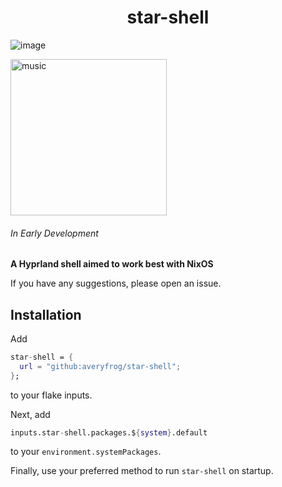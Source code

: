 <h1 align="center"> star-shell </h1>

![image](https://github.com/user-attachments/assets/29427224-a5dd-478b-a7ee-9301bbedd2a1)

<img src="https://github.com/user-attachments/assets/342cda88-72a4-4b7a-b667-4bf32667d9fe" alt="music" width="250"/>


###### In Early Development
**A Hyprland shell aimed to work best with NixOS**

If you have any suggestions, please open an issue.

## Installation
Add 
```nix
star-shell = {
  url = "github:averyfrog/star-shell";
};
```
to your flake inputs.

Next, add
```nix
inputs.star-shell.packages.${system}.default
```
to your `environment.systemPackages`.

Finally, use your preferred method to run `star-shell` on startup.
